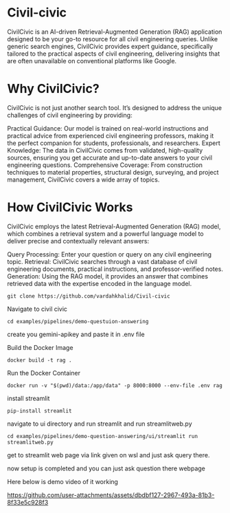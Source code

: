 # Civil-civic

CivilCivic is an AI-driven Retrieval-Augmented Generation (RAG) application designed to be your go-to resource for all civil engineering queries. Unlike generic search engines, CivilCivic provides expert guidance, specifically tailored to the practical aspects of civil engineering, delivering insights that are often unavailable on conventional platforms like Google.

# Why CivilCivic?
CivilCivic is not just another search tool. It’s designed to address the unique challenges of civil engineering by providing:

Practical Guidance: Our model is trained on real-world instructions and practical advice from experienced civil engineering professors, making it the perfect companion for students, professionals, and researchers.
Expert Knowledge: The data in CivilCivic comes from validated, high-quality sources, ensuring you get accurate and up-to-date answers to your civil engineering questions.
Comprehensive Coverage: From construction techniques to material properties, structural design, surveying, and project management, CivilCivic covers a wide array of topics.

# How CivilCivic Works
CivilCivic employs the latest Retrieval-Augmented Generation (RAG) model, which combines a retrieval system and a powerful language model to deliver precise and contextually relevant answers:

Query Processing: Enter your question or query on any civil engineering topic.
Retrieval: CivilCivic searches through a vast database of civil engineering documents, practical instructions, and professor-verified notes.
Generation: Using the RAG model, it provides an answer that combines retrieved data with the expertise encoded in the language model.

``` wsl/linux
git clone https://github.com/vardahkhalid/Civil-civic
```
Navigate to civil civic
``` wsl/linux
cd examples/pipelines/demo-questuion-answering
```
create you gemini-apikey and paste it in .env file

Build the Docker Image
```wsl/linus
docker build -t rag .
```

Run the Docker Container
```wsl/linux
docker run -v "$(pwd)/data:/app/data" -p 8000:8000 --env-file .env rag
```
install streamlit
```wsl/linux
pip-install streamlit
```
navigate to ui directory and run streamlit and run streamlitweb.py
``` wsl/linux
cd examples/pipelines/demo-question-answering/ui/streamlit run streamlitweb.py
```
get to streamlit web page via link given on wsl and just ask query there.

now setup is completed and you can just ask question there webpage

Here below is demo video of it working


https://github.com/user-attachments/assets/dbdbf127-2967-493a-81b3-8f33e5c928f3


